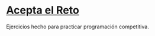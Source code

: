 # [Acepta el Reto](https://aceptaelreto.com/)

Ejercicios hecho para practicar programación competitiva.
